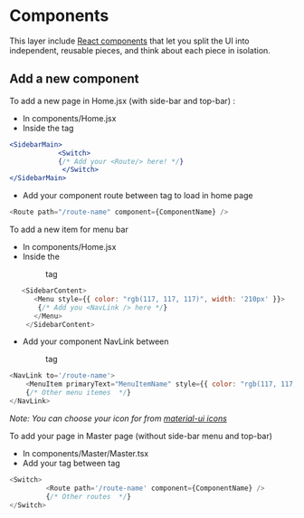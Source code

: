 # Components

This layer include [React components](https://facebook.github.io/react/docs/react-component.html) that let you split the UI into independent, reusable pieces, and think about each piece in isolation.

## Add a new component

To add a new page in Home.jsx (with side-bar and top-bar) :

- In components/Home.jsx
- Inside the  <Switch> tag

```jsx
<SidebarMain>
            <Switch>
            {/* Add your <Route/> here! */}
             </Switch>
</SidebarMain>
```

- Add your component route between <Switch> tag to load in home page

```javascript
<Route path="/route-name" component={ComponentName} />
```

To add a new item for menu bar

- In components/Home.jsx
- Inside the <Menu> tag

```javascript
   <SidebarContent>
      <Menu style={{ color: "rgb(117, 117, 117)", width: '210px' }}>
       {/* Add you <NavLink /> here */}
      </Menu>
    </SidebarContent>
```

- Add your component NavLink between <Menu> tag

```javascript
<NavLink to='/route-name'>
    <MenuItem primaryText="MenuItemName" style={{ color: "rgb(117, 117, 117)" }} leftIcon={<SvgIcon />} />
    {/* Other menu itemes  */}
</NavLink>
```

*Note: You can choose your icon for <SvgIcon /> from [material-ui icons](http://www.material-ui.com/#/components/svg-icon)*

To add your page in Master page (without side-bar menu and top-bar)

- In components/Master/Master.tsx
- Add your <Route /> tag between <Switch /> tag

```javascript
<Switch>
         <Route path='/route-name' component={ComponentName} />
         {/* Other routes  */}
</Switch>
```
